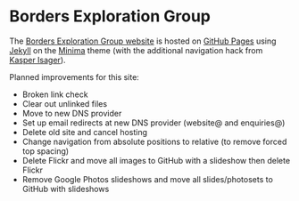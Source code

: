 # Borders Exploration Group

The [Borders Exploration Group website](https://www.borders-exploration-group.org.uk/) is hosted on [GitHub Pages](https://pages.github.com/) using [Jekyll](https://jekyllrb.com/) on the [Minima](https://github.com/jekyll/minima) theme (with the additional navigation hack from [Kasper Isager](https://gist.github.com/kasperisager/9416313)).

Planned improvements for this site:
* Broken link check
* Clear out unlinked files
* Move to new DNS provider
* Set up email redirects at new DNS provider (website@ and enquiries@)
* Delete old site and cancel hosting
* Change navigation from absolute positions to relative (to remove forced top spacing)
* Delete Flickr and move all images to GitHub with a slideshow then delete Flickr
* Remove Google Photos slideshows and move all slides/photosets to GitHub with slideshows
